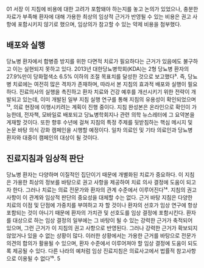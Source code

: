 01 서장
이 지침에 비용에 대한 고려가 포함돼야 하는지를 놓고 논의가 있었으나, 충분한 자료가 부족해 환자에 대해 가용한 최상의 임상적 근거가 반영될 수 있는 비용은 권고 사항에 포함시키지 않기로 했으며, 임상의가 참고할 수 있는 약제 비용을 첨부했다.

## 배포와 실행
당뇨병 환자에서 합병증 방지를 위한 다면적 치료가 필요하다는 근거가 있음에도 불구하고 이는 실현되지 못하고 있다. 2013년 대한당뇨병학회(KDA)는 2형 당뇨병 환자의 27.9%만이 당화혈색소 6.5% 이하의 조절 목표치를 달성한 것으로 보고했다⁵. 즉, 당뇨병 치료에는 여전히 많은 격차가 존재하며, 따라서 본 지침의 효과적 배포와 실행이 필요하다. 진료의사의 실행을 촉진하고 환자 치료와 건강 예후를 개선시키기 위한 전략이 개발되고 있는데, 이미 개발된 일부 지침 실행 연구를 통해 지침의 유용성이 확인되었으며¹³, 의료 현장에 이행시키려는 계획이 진행 중이다. 지침 완성본은 온라인으로 확인이 가능한데, 전자책, 모바일로 배포되고 당뇨병학회지나 관련 의학 뉴스레터에 그 요약본을 게재할 것이다. 또한 향후 수년에 걸쳐 지침의 특정 주제를 뒷받침하는 핵심 메시지 및 논문 바탕 의식 강화 캠페인을 시행할 예정이다. 일차 의료인 및 기타 의료인과 당뇨병 환자와 대중이 캠페인의 대상이 될 것이다.

## 진료지침과 임상적 판단
당뇨병 환자는 다양하며 이질적인 집단이기 때문에 개별화된 치료가 중요하다. 이 지침은 가용한 최상의 정보를 바탕으로 권고 사항을 제공하여 치료 의사 결정에 도움이 되고자 한다. 그러나 치료는 의료 전문가와 환자의 관계 수준에서 이루어진다¹⁴. 지침의 권고 사항이 이 관계와 임상적 판단의 중요성을 대체할 수는 없다. 근거 바탕 지침은 다양한 치료의 이점 및 단점에 가중치를 부여하고 자 할 것이나 환자의 선호가 임상 연구에 항상 포함되는 것이 아니기 때문에 환자의 가치관 및 선호도를 임상 결정에 포함시킨다. 환자를 대상으로 하는 임상 결정의 일부에는 그 바탕이 될 수 있는 강력한 근거가 축적되어 있으며, 그런 근거가 이 지침의 권고 사항으로 반영된다. 그러나 강력한 근거가 확보되지 않았거나 있을 수 없는 상황이 많다. 이러한 상황에서는 가용한 근거를 바탕으로 전문가 의견의 합의가 활용될 수 있으며, 환자 수준에서 이루어져야 할 임상 결정에 도움이 되도록 제공될 수 있다. 다른 나라의 예처럼 임상 진료지침은 의료사고에서 법률적 참고사항으로 이용될 수 없다¹⁵.
<PAGE>5
